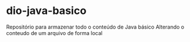 # dio-java-basico
Repositório para armazenar todo o conteúdo de Java básico
Alterando o conteudo de um arquivo de forma local
